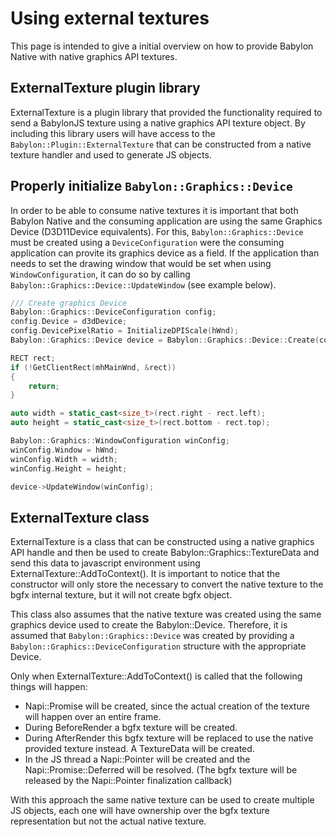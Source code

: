 # Using external textures

This page is intended to give a initial overview on how to provide Babylon Native with native graphics API textures.

## ExternalTexture plugin library

ExternalTexture is a plugin library that provided the functionality required to send a BabylonJS texture using a native graphics API texture object. By including this library users will have access to the ```Babylon::Plugin::ExternalTexture``` that can be constructed from a native texture handler and used to generate JS objects.

## Properly initialize ```Babylon::Graphics::Device```

In order to be able to consume native textures it is important that both Babylon Native and the consuming application are using the same Graphics Device (D3D11Device equivalents). For this, ```Babylon::Graphics::Device``` must be created using a ```DeviceConfiguration``` were the consuming application can provite its graphics device as a field. If the application than needs to set the drawing window that would be set when using ```WindowConfiguration```, it can do so by calling ```Babylon::Graphics::Device::UpdateWindow``` (see example below).

```cpp
/// Create graphics Device
Babylon::Graphics::DeviceConfiguration config;
config.Device = d3dDevice;
config.DevicePixelRatio = InitializeDPIScale(hWnd);
Babylon::Graphics::Device device = Babylon::Graphics::Device::Create(config);

RECT rect;
if (!GetClientRect(mhMainWnd, &rect))
{
    return;
}

auto width = static_cast<size_t>(rect.right - rect.left);
auto height = static_cast<size_t>(rect.bottom - rect.top);

Babylon::Graphics::WindowConfiguration winConfig;
winConfig.Window = hWnd;
winConfig.Width = width;
winConfig.Height = height;

device->UpdateWindow(winConfig);
```

## ExternalTexture class

ExternalTexture is a class that can be constructed using a native graphics API handle and then be used to create Babylon::Graphics::TextureData and send this data to javascript environment using ExternalTexture::AddToContext(). It is important to notice that the constructor will only store the necessary to convert the native texture to the bgfx internal texture, but it will not create bgfx object. 

This class also assumes that the native texture was created using the same graphics device used to create the Babylon::Device. Therefore, it is assumed that ```Babylon::Graphics::Device``` was created by providing a ```Babylon::Graphics::DeviceConfiguration``` structure with the appropriate Device.

Only when ExternalTexture::AddToContext() is called that the following things will happen: 

-  Napi::Promise will be created, since the actual creation of the texture will happen over an entire frame. 
- During BeforeRender a bgfx texture will be created.
- During AfterRender this bgfx texture will be replaced to use the native provided texture instead. A TextureData will be created.
- In the JS thread a Napi::Pointer<TextureData> will be created and the Napi::Promise::Deferred will be resolved. (The bgfx texture will be released by the Napi::Pointer finalization callback)

With this approach the same native texture can be used to create multiple JS objects, each one will have ownership over the bgfx texture representation but not the actual native texture.